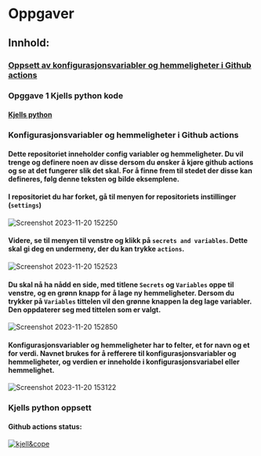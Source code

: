 # Oppgaver

## Innhold:

### [Oppsett av konfigurasjonsvariabler og hemmeligheter i Github actions](#konfigurasjonsvariabler-og-hemmeligheter-i-github-actions)

### Opggave 1 Kjells python kode
#### [Kjells python](#kjells-python-oppsett)

### Konfigurasjonsvariabler og hemmeligheter i Github actions

#### Dette repositoriet inneholder config variabler og hemmeligheter. Du vil trenge og definere noen av disse dersom du ønsker å kjøre github actions og se at det fungerer slik det skal. For å finne frem til stedet der disse kan defineres, følg denne teksten og bilde eksemplene.
#### I repositoriet du har forket, gå til menyen for repositoriets instillinger (`settings`)

![Screenshot 2023-11-20 152250](https://github.com/Personal-Hoyskolen-Kristiania-Work/DevOps-Exam/assets/56083504/e10e1cc5-c76e-41f0-847a-3fcb8a1ae49e)

#### Videre, se til menyen til venstre og klikk på `secrets and variables`. Dette skal gi deg en undermeny, der du kan trykke `actions`.

![Screenshot 2023-11-20 152523](https://github.com/Personal-Hoyskolen-Kristiania-Work/DevOps-Exam/assets/56083504/2a3b55cd-b40b-4cfc-97fe-2bc2ad02c005)

#### Du skal nå ha nådd en side, med titlene `Secrets` og `Variables` oppe til venstre, og en grønn knapp for å lage ny hemmeligheter. Dersom du trykker på `Variables` tittelen vil den grønne knappen la deg lage variabler. Den oppdaterer seg med tittelen som er valgt.

![Screenshot 2023-11-20 152850](https://github.com/Personal-Hoyskolen-Kristiania-Work/DevOps-Exam/assets/56083504/bc51714b-ae82-420e-b944-b31e1e9deaad)

#### Konfigurasjonsvariabler og hemmeligheter har to felter, et for navn og et for verdi. Navnet brukes for å refferere til konfigurasjonsvariabler og hemmeligheter, og verdien er inneholde i konfigurasjonsvariabel eller hemmelighet.

![Screenshot 2023-11-20 153122](https://github.com/Personal-Hoyskolen-Kristiania-Work/DevOps-Exam/assets/56083504/c6c79b21-bf7a-4f48-b510-056f231e5be0)

### Kjells python oppsett
#### Github actions status:
[![kjell&cope](https://github.com/Personal-Hoyskolen-Kristiania-Work/DevOps-Exam/actions/workflows/kjell&cope.yml/badge.svg)](https://github.com/Personal-Hoyskolen-Kristiania-Work/DevOps-Exam/actions/workflows/kjell&cope.yml)

